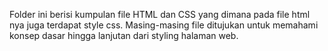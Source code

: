 Folder ini berisi kumpulan file HTML dan CSS yang dimana pada file html nya juga terdapat style css. Masing-masing file ditujukan untuk memahami konsep dasar hingga lanjutan dari styling halaman web.